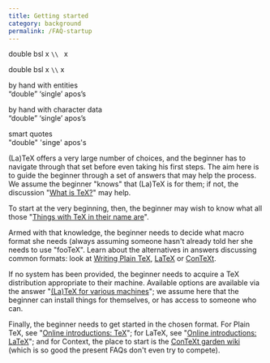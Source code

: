 ```yaml
---
title: Getting started
category: background
permalink: /FAQ-startup
---
```



double bsl x `\\ `  x


double bsl x `\\`  x


by hand with entities  
 &ldquo;double&rdquo;  &lsquo;single&rsquo; apos&rsquo;s

by hand with character data  
 “double”  ‘single’ apos’s

smart quotes  
 "double" 'singe' apos's
 


(La)TeX offers a very large number of choices, and the beginner has
to navigate through that set before even taking his first steps.  The
aim here is to guide the beginner through a set of answers that may
help the process.  We assume the beginner "knows" that (La)TeX is
for them; if not, the discussion "[What is TeX?](FAQ-whatTeX)"
may help.

To start at the very beginning, then, the beginner may wish to know
what all those 
"[Things with TeX in their name are](FAQ-texthings)".

Armed with that knowledge, the beginner needs to decide what macro
format she needs (always assuming someone hasn't already told her she
needs to use "fooTeX".  Learn about the alternatives in answers
discussing common formats: look at 
[Writing Plain TeX](FAQ-plaintex),
[LaTeX](FAQ-latex) or
[ConTeXt](FAQ-context).

If no system has been provided, the beginner needs to acquire a TeX
distribution appropriate to their machine.  Available options are
available via the answer 
"[(La)TeX for various machines](FAQ-TeXsystems)"; we assume
here that the beginner can install things for themselves, or has access
to someone who can.

Finally, the beginner needs to get started in the chosen format.  For
Plain TeX, see "[Online introductions: TeX](FAQ-man-tex)";
for LaTeX, see 
"[Online introductions: LaTeX](FAQ-man-latex)"; and for
Context, the place to start is the 
[ConTeXt garden wiki](http://wiki.contextgarden.net/Main_Page)
(which is so good the present FAQs don't even try to compete).

